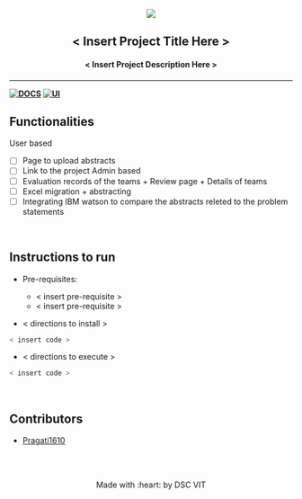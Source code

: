 <p align="center">
	<img src="https://user-images.githubusercontent.com/30529572/72455010-fb38d400-37e7-11ea-9c1e-8cdeb5f5906e.png" />
	<h2 align="center"> < Insert Project Title Here > </h2>
	<h4 align="center"> < Insert Project Description Here > <h4>
</p>

---
[![DOCS](https://img.shields.io/badge/Documentation-see%20docs-green?style=flat-square&logo=appveyor)](INSERT_LINK_FOR_DOCS_HERE) 
  [![UI ](https://img.shields.io/badge/User%20Interface-Link%20to%20UI-orange?style=flat-square&logo=appveyor)](INSERT_UI_LINK_HERE)


## Functionalities
User based
- [ ]  Page to upload abstracts
- [ ]  Link to the project
Admin based
- [ ]  Evaluation records of the teams + Review page + Details of teams
- [ ]  Excel migration + abstracting 
- [ ]  Integrating IBM watson to compare the abstracts releted to the problem statements

<br>

## Instructions to run

* Pre-requisites:
	-  < insert pre-requisite >
	-  < insert pre-requisite >

* < directions to install > 
```bash
< insert code >
```

* < directions to execute >

```bash
< insert code >
```

<br>

## Contributors


* [ Pragati1610 ](Ihttps://github.com/Pragati1610/HackJudge-Backend )


<br>
<br>

<p align="center">
	Made with :heart: by DSC VIT
</p>

